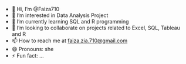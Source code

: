 - 👋 Hi, I’m @Faiza710
- 👀 I’m interested in Data Analysis Project
- 🌱 I’m currently learning SQL and R programming
- 💞️ I’m looking to collaborate on projects related to Excel, SQL, Tableau and R
- 📫 How to reach me at faiza.zia.710@gmail.com
- 😄 Pronouns: she
- ⚡ Fun fact: ...

<!---
Faiza710/Faiza710 is a ✨ special ✨ repository because its `README.md` (this file) appears on your GitHub profile.
You can click the Preview link to take a look at your changes.
--->

